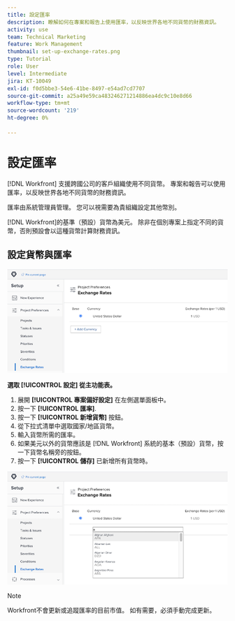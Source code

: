 ```yaml
---
title: 設定匯率
description: 瞭解如何在專案和報告上使用匯率，以反映世界各地不同貨幣的財務資訊。
activity: use
team: Technical Marketing
feature: Work Management
thumbnail: set-up-exchange-rates.png
type: Tutorial
role: User
level: Intermediate
jira: KT-10049
exl-id: f0d5bbe3-54e6-41be-8497-e54ad7cd7707
source-git-commit: a25a49e59ca483246271214886ea4dc9c10e8d66
workflow-type: tm+mt
source-wordcount: '219'
ht-degree: 0%

---
```


# 設定匯率

[!DNL Workfront] 支援跨國公司的客戶組織使用不同貨幣。 專案和報告可以使用匯率，以反映世界各地不同貨幣的財務資訊。

匯率由系統管理員管理。 您可以視需要為貴組織設定其他幣別。

[!DNL Workfront]的基準（預設）貨幣為美元。 除非在個別專案上指定不同的貨幣，否則預設會以這種貨幣計算財務資訊。

## 設定貨幣與匯率

![選取匯率的影像](assets/setting-up-finances-4.png)

**選取 [!UICONTROL 設定] 從主功能表。**

1. 展開 **[!UICONTROL 專案偏好設定]** 在左側選單面板中。
1. 按一下 **[!UICONTROL 匯率]**.
1. 按一下 **[!UICONTROL 新增貨幣]** 按鈕。
1. 從下拉式清單中選取國家/地區貨幣。
1. 輸入貨幣所需的匯率。
1. 如果美元以外的貨幣應該是 [!DNL Workfront] 系統的基本（預設）貨幣，按一下貨幣名稱旁的按鈕。
1. 按一下 **[!UICONTROL 儲存]** 已新增所有貨幣時。

![將貨幣新增至匯率清單的影像](assets/setting-up-finances-5.png)

>[!NOTE]
>
>Workfront不會更新或追蹤匯率的目前市值。 如有需要，必須手動完成更新。

